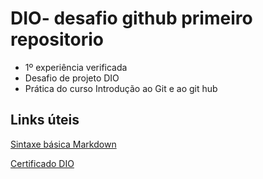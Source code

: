 # DIO- desafio github primeiro repositorio

- 1º experiência verificada
- Desafio de projeto DIO
- Prática do curso Introdução ao Git e ao git hub

## Links úteis
[Sintaxe básica Markdown](https://markdownguide.org/basic-syntax/)

[Certificado DIO](https://hermes.digitalinnovation.one/certificates/cover/DCD4BE9C.jpg)
